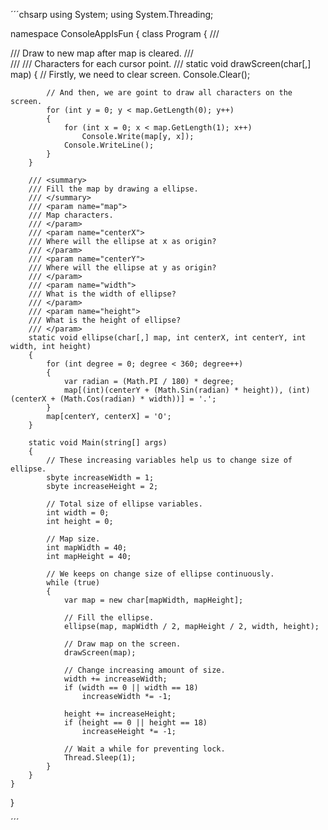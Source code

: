 ´´´chsarp
using System;
using System.Threading;

namespace ConsoleAppIsFun
{
	class Program
	{
		/// <summary>
		/// Draw to new map after map is cleared.
		/// </summary>
		/// <param name="map">
		/// Characters for each cursor point.
		/// </param>
		static void drawScreen(char[,] map)
		{
			// Firstly, we need to clear screen.
			Console.Clear();

			// And then, we are goint to draw all characters on the screen.
			for (int y = 0; y < map.GetLength(0); y++)
			{
				for (int x = 0; x < map.GetLength(1); x++)
					Console.Write(map[y, x]);
				Console.WriteLine();
			}
		}

		/// <summary>
		/// Fill the map by drawing a ellipse.
		/// </summary>
		/// <param name="map">
		/// Map characters.
		/// </param>
		/// <param name="centerX">
		/// Where will the ellipse at x as origin?
		/// </param>
		/// <param name="centerY">
		/// Where will the ellipse at y as origin?
		/// </param>
		/// <param name="width">
		/// What is the width of ellipse?
		/// </param>
		/// <param name="height">
		/// What is the height of ellipse?
		/// </param>
		static void ellipse(char[,] map, int centerX, int centerY, int width, int height)
		{
			for (int degree = 0; degree < 360; degree++)
			{
				var radian = (Math.PI / 180) * degree;
				map[(int)(centerY + (Math.Sin(radian) * height)), (int)(centerX + (Math.Cos(radian) * width))] = '.';
			}
			map[centerY, centerX] = 'O';
		}

		static void Main(string[] args)
		{
			// These increasing variables help us to change size of ellipse.
			sbyte increaseWidth = 1;
			sbyte increaseHeight = 2;
			
			// Total size of ellipse variables.
			int width = 0;
			int height = 0;

			// Map size.
			int mapWidth = 40;
			int mapHeight = 40;

			// We keeps on change size of ellipse continuously.
			while (true)
			{
				var map = new char[mapWidth, mapHeight];

				// Fill the ellipse.
				ellipse(map, mapWidth / 2, mapHeight / 2, width, height);

				// Draw map on the screen.
				drawScreen(map);

				// Change increasing amount of size.
				width += increaseWidth;
				if (width == 0 || width == 18)
					increaseWidth *= -1;

				height += increaseHeight;
				if (height == 0 || height == 18)
					increaseHeight *= -1;

				// Wait a while for preventing lock.
				Thread.Sleep(1);
			}
		}
	}
}

´´´
